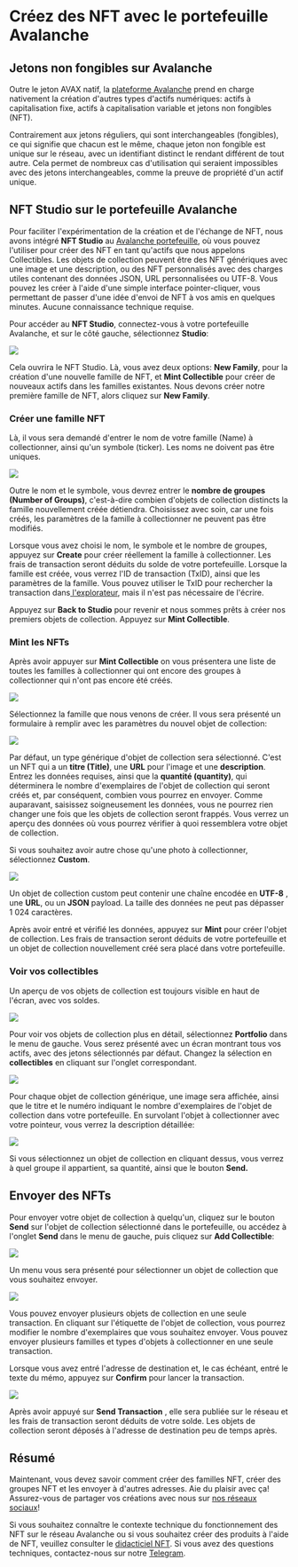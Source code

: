 # Créez des NFT avec le portefeuille Avalanche

## Jetons non fongibles sur Avalanche

Outre le jeton AVAX natif, la [plateforme Avalanche](../plateforme/) prend en charge nativement la création d'autres types d'actifs numériques: actifs à capitalisation fixe, actifs à capitalisation variable et jetons non fongibles \(NFT\).

Contrairement aux jetons réguliers, qui sont interchangeables \(fongibles\), ce qui signifie que chacun est le même, chaque jeton non fongible est unique sur le réseau, avec un identifiant distinct le rendant différent de tout autre. Cela permet de nombreux cas d'utilisation qui seraient impossibles avec des jetons interchangeables, comme la preuve de propriété d'un actif unique.

## NFT Studio sur le portefeuille Avalanche

Pour faciliter l'expérimentation de la création et de l'échange de NFT, nous avons intégré **NFT Studio** au [Avalanche portefeuille](https://wallet.avax.network/), où vous pouvez l'utiliser pour créer des NFT en tant qu'actifs que nous appelons Collectibles. Les objets de collection peuvent être des NFT génériques avec une image et une description, ou des NFT personnalisés avec des charges utiles contenant des données JSON, URL personnalisées ou UTF-8. Vous pouvez les créer à l'aide d'une simple interface pointer-cliquer, vous permettant de passer d'une idée d'envoi de NFT à vos amis en quelques minutes. Aucune connaissance technique requise.

Pour accéder au **NFT Studio**, connectez-vous à votre portefeuille Avalanche, et sur le côté gauche, sélectionnez **Studio**:

![](../../../.gitbook/assets/image%20%2867%29.png)

Cela ouvrira le NFT Studio. Là, vous avez deux options: **New Family**, pour la création d'une nouvelle famille de NFT, et **Mint Collectible** pour créer de nouveaux actifs dans les familles existantes. Nous devons créer notre première famille de NFT, alors cliquez sur **New Family**.

### Créer une famille NFT

Là, il vous sera demandé d'entrer le nom de votre famille \(Name\) à collectionner, ainsi qu'un symbole \(ticker\). Les noms ne doivent pas être uniques.

![](../../../.gitbook/assets/image%20%2847%29.png)

Outre le nom et le symbole, vous devrez entrer le **nombre de groupes \(Number of Groups\)**, c'est-à-dire combien d'objets de collection distincts la famille nouvellement créée détiendra. Choisissez avec soin, car une fois créés, les paramètres de la famille à collectionner ne peuvent pas être modifiés.

Lorsque vous avez choisi le nom, le symbole et le nombre de groupes, appuyez sur **Create** pour créer réellement la famille à collectionner. Les frais de transaction seront déduits du solde de votre portefeuille. Lorsque la famille est créée, vous verrez l'ID de transaction \(TxID\), ainsi que les paramètres de la famille. Vous pouvez utiliser le TxID pour rechercher la transaction dans[ l'explorateur](https://explorer.avax.network/), mais il n'est pas nécessaire de l'écrire.

Appuyez sur **Back to Studio** pour revenir et nous sommes prêts à créer nos premiers objets de collection. Appuyez sur **Mint Collectible**.

### Mint les NFTs

Après avoir appuyer sur **Mint Collectible** on vous présentera une liste de toutes les familles à collectionner qui ont encore des groupes à collectionner qui n'ont pas encore été créés.

![](../../../.gitbook/assets/image%20%2848%29.png)

Sélectionnez la famille que nous venons de créer. Il vous sera présenté un formulaire à remplir avec les paramètres du nouvel objet de collection:

![](../../../.gitbook/assets/image%20%2861%29.png)

Par défaut, un type générique d'objet de collection sera sélectionné. C'est un NFT qui a un **titre \(Title\)**, une **URL** pour l'image et une **description**. Entrez les données requises, ainsi que la **quantité \(quantity\)**, qui déterminera le nombre d'exemplaires de l'objet de collection qui seront créés et, par conséquent, combien vous pourrez en envoyer. Comme auparavant, saisissez soigneusement les données, vous ne pourrez rien changer une fois que les objets de collection seront frappés. Vous verrez un aperçu des données où vous pourrez vérifier à quoi ressemblera votre objet de collection.

Si vous souhaitez avoir autre chose qu'une photo à collectionner, sélectionnez **Custom**.

![](../../../.gitbook/assets/image%20%2868%29.png)

Un objet de collection custom peut contenir une chaîne encodée en **UTF-8** , une **URL**, ou un **JSON** payload. La taille des données ne peut pas dépasser 1 024 caractères.

Après avoir entré et vérifié les données, appuyez sur **Mint** pour créer l'objet de collection. Les frais de transaction seront déduits de votre portefeuille et un objet de collection nouvellement créé sera placé dans votre portefeuille.

### Voir vos collectibles

Un aperçu de vos objets de collection est toujours visible en haut de l'écran, avec vos soldes.

![](../../../.gitbook/assets/image%20%2849%29.png)

Pour voir vos objets de collection plus en détail, sélectionnez **Portfolio** dans le menu de gauche. Vous serez présenté avec un écran montrant tous vos actifs, avec des jetons sélectionnés par défaut. Changez la sélection en **collectibles** en cliquant sur l'onglet correspondant.

![](../../../.gitbook/assets/image%20%2865%29.png)

Pour chaque objet de collection générique, une image sera affichée, ainsi que le titre et le numéro indiquant le nombre d'exemplaires de l'objet de collection dans votre portefeuille. En survolant l'objet à collectionner avec votre pointeur, vous verrez la description détaillée:

![](../../../.gitbook/assets/image%20%2866%29.png)

Si vous sélectionnez un objet de collection en cliquant dessus, vous verrez à quel groupe il appartient, sa quantité, ainsi que le bouton **Send.**

## Envoyer des NFTs

Pour envoyer votre objet de collection à quelqu'un, cliquez sur le bouton **Send** sur l'objet de collection sélectionné dans le portefeuille, ou accédez à l'onglet **Send** dans le menu de gauche, puis cliquez sur **Add Collectible**:

![](../../../.gitbook/assets/image%20%2857%29.png)

Un menu vous sera présenté pour sélectionner un objet de collection que vous souhaitez envoyer.

![](../../../.gitbook/assets/image%20%2864%29.png)

Vous pouvez envoyer plusieurs objets de collection en une seule transaction. En cliquant sur l'étiquette de l'objet de collection, vous pourrez modifier le nombre d'exemplaires que vous souhaitez envoyer. Vous pouvez envoyer plusieurs familles et types d'objets à collectionner en une seule transaction.

Lorsque vous avez entré l'adresse de destination et, le cas échéant, entré le texte du mémo, appuyez sur **Confirm** pour lancer la transaction.

![](../../../.gitbook/assets/image%20%2853%29.png)

Après avoir appuyé sur **Send Transaction** , elle sera publiée sur le réseau et les frais de transaction seront déduits de votre solde. Les objets de collection seront déposés à l'adresse de destination peu de temps après.

## Résumé

Maintenant, vous devez savoir comment créer des familles NFT, créer des groupes NFT et les envoyer à d'autres adresses. Aie du plaisir avec ça! Assurez-vous de partager vos créations avec nous sur [nos réseaux sociaux](https://www.avalabs.org/social)!

Si vous souhaitez connaître le contexte technique du fonctionnement des NFT sur le réseau Avalanche ou si vous souhaitez créer des produits à l'aide de NFT, veuillez consulter le [didacticiel NFT](creation-dun-nft-partie-1.md). Si vous avez des questions techniques, contactez-nous sur notre [Telegram](https://t.co/gDb4teV2L6?amp=1).

